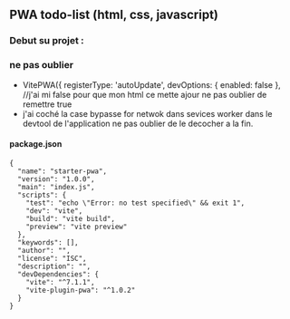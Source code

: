 ## PWA todo-list  (html, css, javascript)
### Debut su projet :
### ne pas oublier  
- VitePWA({
      registerType: 'autoUpdate',
      devOptions: { enabled: false },  
      //j'ai mi false pour que mon html ce mette ajour ne pas oublier de remettre true  
- j'ai coché la case bypasse for netwok dans sevices worker dans le devtool de l'application ne pas oublier de le decocher a la fin.  

#### package.json  
```
{
  "name": "starter-pwa",
  "version": "1.0.0",
  "main": "index.js",
  "scripts": {
    "test": "echo \"Error: no test specified\" && exit 1",
    "dev": "vite",
    "build": "vite build",
    "preview": "vite preview"
  },
  "keywords": [],
  "author": "",
  "license": "ISC",
  "description": "",
  "devDependencies": {
    "vite": "^7.1.1",
    "vite-plugin-pwa": "^1.0.2"
  }
}

``` 
